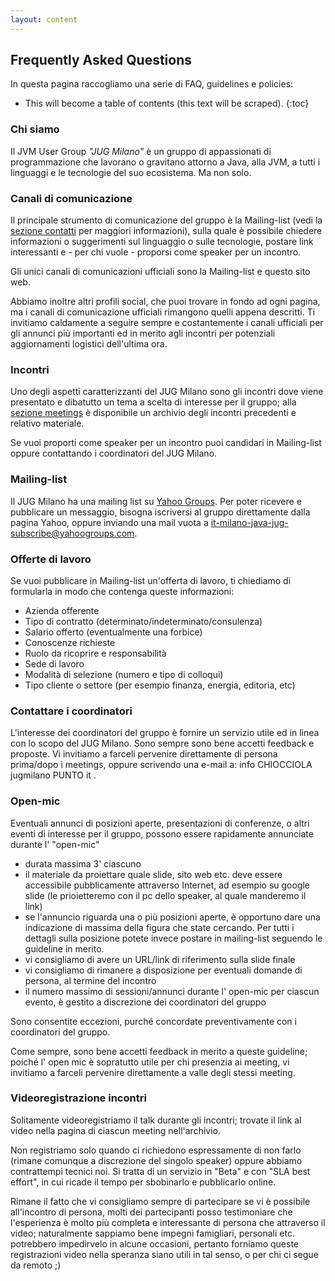 ```yaml
---
layout: content
---
```


<div id="main" class="inner">
	<section class="clearfix">
		<h2> Frequently Asked Questions </h2>
	</section>
</div>

In questa pagina raccogliamo una serie di FAQ, guidelines e policies:
* This will become a table of contents (this text will be scraped).
{:toc}

<!---
Usiamo le "sezioni" di Markdown affinché ogni "titolo" corrisponda anche ad un ID nel html renderizzato, in modo da poterlo linkare come #titolo .
-->

### Chi siamo ###

Il JVM User Group _"JUG Milano"_ è un gruppo di appassionati di programmazione che lavorano o gravitano attorno a Java, alla JVM, a tutti i linguaggi e le tecnologie del suo ecosistema. Ma non solo.

### Canali di comunicazione ###

Il principale strumento di comunicazione del gruppo è la Mailing-list (vedi la <a href="index#contact">sezione contatti</a> per maggiori informazioni), sulla quale è possibile chiedere informazioni o suggerimenti sul linguaggio o sulle tecnologie, postare link interessanti e - per chi vuole - proporsi come speaker per un incontro.

Gli unici canali di comunicazioni ufficiali sono la Mailing-list e questo sito web.

Abbiamo inoltre altri profili social, che puoi trovare in fondo ad ogni pagina, ma i canali di comunicazione ufficiali rimangono quelli appena descritti. Ti invitiamo caldamente a seguire sempre e costantemente i canali ufficiali per gli annunci più importanti ed in merito agli incontri per potenziali aggiornamenti logistici dell'ultima ora.

### Incontri ###

Uno degli aspetti caratterizzanti del JUG Milano sono gli incontri dove viene presentato e dibatutto un tema a scelta di interesse per il gruppo; alla <a href="meetings">sezione meetings</a> è disponibile un archivio degli incontri precedenti e relativo materiale.

Se vuoi proporti come speaker per un incontro puoi candidari in Mailing-list oppure contattando i coordinatori del JUG Milano.

### Mailing-list ###

Il JUG Milano ha una mailing list su <a href="https://groups.yahoo.com/neo/groups/it-milano-java-jug/info" target="_blank">Yahoo Groups</a>. Per poter ricevere e pubblicare un messaggio, bisogna iscriversi al gruppo direttamente dalla pagina Yahoo, oppure inviando una mail vuota a <a href="mailto:it-milano-java-jug-subscribe@yahoogroups.com">it-milano-java-jug-subscribe@yahoogroups.com</a>.

### Offerte di lavoro ###

Se vuoi pubblicare in Mailing-list un'offerta di lavoro, ti chiediamo di formularla in modo che contenga queste informazioni:

- Azienda offerente
- Tipo di contratto (determinato/indeterminato/consulenza)
- Salario offerto (eventualmente una forbice)
- Conoscenze richieste
- Ruolo da ricoprire e responsabilità
- Sede di lavoro
- Modalità di selezione (numero e tipo di colloqui)
- Tipo cliente o settore (per esempio finanza, energia, editoria, etc)

### Contattare i coordinatori ###

L'interesse dei coordinatori del gruppo è fornire un servizio utile ed in linea con lo scopo del JUG Milano. Sono sempre sono bene accetti feedback e proposte. Vi invitiamo a farceli pervenire direttamente di persona prima/dopo i meetings, oppure scrivendo una e-mail a: info CHIOCCIOLA jugmilano PUNTO it .

### Open-mic ###

Eventuali annunci di posizioni aperte, presentazioni di conferenze, o altri eventi di interesse per il gruppo, possono essere rapidamente annunciate durante l' "open-mic"

- durata massima 3' ciascuno
- il materiale da proiettare quale slide, sito web etc. deve essere accessibile pubblicamente attraverso Internet, ad esempio su google slide (le prioietteremo con il pc dello speaker, al quale manderemo il link)
- se l'annuncio riguarda una o più posizioni aperte, è opportuno dare una indicazione di massima della figura che state cercando. Per tutti i dettagli sulla posizione potete invece postare in mailing-list seguendo le guideline in merito.
- vi consigliamo di avere un URL/link di riferimento sulla slide finale
- vi consigliamo di rimanere a disposizione per eventuali domande di persona, al termine del incontro
- il numero massimo di sessioni/annunci durante l' open-mic per ciascun evento, è gestito a discrezione dei coordinatori del gruppo

Sono consentite eccezioni, purché concordate preventivamente con i coordinatori del gruppo.

Come sempre, sono bene accetti feedback in merito a queste guideline; poiché l' open mic è sopratutto utile per chi presenzia ai meeting, vi invitiamo a farceli pervenire direttamente a valle degli stessi meeting.

### Videoregistrazione incontri ###

Solitamente videoregistriamo il talk durante gli incontri; trovate il link al video	nella pagina di ciascun meeting nell'archivio.

Non registriamo solo quando ci richiedono espressamente di non farlo (rimane comunque a discrezione del singolo speaker) oppure abbiamo contrattempi tecnici noi. Si tratta di un servizio in "Beta" e con "SLA best effort", in cui ricade il tempo per sbobinarlo e pubblicarlo online.

Rimane il fatto che vi consigliamo sempre di partecipare se vi è possibile all'incontro di persona, molti dei partecipanti posso testimoniare che l'esperienza è molto più completa e interessante di persona che attraverso il video; naturalmente sappiamo bene impegni famigliari, personali etc. potrebbero impedirvelo in alcune occasioni, pertanto forniamo queste registrazioni video nella speranza siano utili in tal senso, o per chi ci segue da remoto ;)